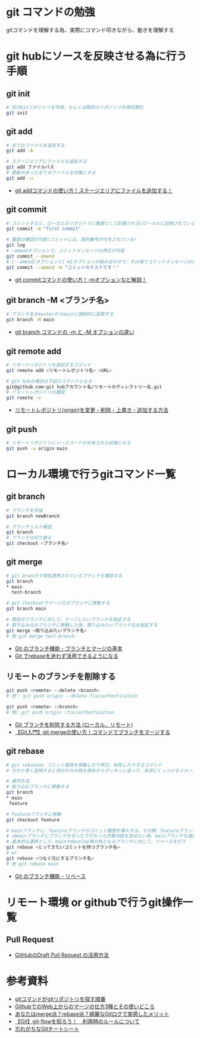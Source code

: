 # git コマンドの勉強
gitコマンドを理解する為、実際にコマンド叩きながら、動きを理解する

# git hubにソースを反映させる為に行う手順
## git init
```sh
# 空のGitリポジトリを作成、もしくは既存のリポジトリを再初期化
git init
```

## git add
```sh
# 全てのファイルを追加する
git add -A

# ステージエリアにファイルを追加する
git add ファイルパス
# 更新があった全てのファイルを対象にする
git add -u
```
- [git addコマンドの使い方！ステージエリアにファイルを追加する！](https://codelikes.com/git-add/)

## git commit
```sh
# コミットすると、ローカルのリポジトリに履歴として記録される(ローカルに記録されているだけの状態)
git commit -m "first commit"

# 履歴の確認が可能(コミットには、識別番号が付与されている)
git log
# –amendオプションで、コミットメッセージの修正が可能
git commit --amend
# [--amend]オプションと[-m]オプションの組み合わせで、その場でコミットメッセージの修正が可能。
git commit --amend -m "コミットのテストです！"
```
- [git commitコマンドの使い方！-mオプションなど解説！](https://codelikes.com/git-commit/)

## git branch -M <ブランチ名>
```sh
# ブランチ名をmasterからmainに強制的に変更する
git branch -M main
```
- [git branch コマンドの -m と -M オプションの違い](https://www.curict.com/item/58/58909e5.html)


## git remote add
```sh
# リモートリポジトリを追加するコマンド
git remote add <リモートレポジトリ名> <URL>

# git hubの場合は下記のコマンドとなる
git@github.com:git hubアカウント名/リモートのディレクトリー名.git
# リモートレポジトリの確認
git remote -v
```
- [リモートレポジトリ(origin)を変更・削除・上書き・追加する方法](https://prograshi.com/general/git/git-remote-commands/)

## git push
```sh
# リモートリポジトリにソースコードが共有された状態になる
git push -u origin main
```

# ローカル環境で行うgitコマンド一覧

##  git branch
```sh
# ブランチを作成
git branch newBranch

# ブランチリスト確認
git branch
# ブランチの切り替え
git checkout <ブランチ名>
```

## git merge
```sh
# git branchで現在適用されているブランチを確認する
git branch
* main
  test-branch

# git checkoutでマージ元のブランチに移動する
git branch main

# 現在のブランチに対して、マージしたいブランチを指定する
# 取り込み元のブランチに移動した後、取り込みたいブランチ名を指定する
git merge <取り込みたいブランチ名>
# 例 git merge test-branch
```
- [Git のブランチ機能 - ブランチとマージの基本](https://git-scm.com/book/ja/v2/Git-%E3%81%AE%E3%83%96%E3%83%A9%E3%83%B3%E3%83%81%E6%A9%9F%E8%83%BD-%E3%83%96%E3%83%A9%E3%83%B3%E3%83%81%E3%81%A8%E3%83%9E%E3%83%BC%E3%82%B8%E3%81%AE%E5%9F%BA%E6%9C%AC)
- [Git でrebaseを迷わず活用できるようになる](https://techblog.ap-com.co.jp/entry/2022/06/02/120001)

## リモートのブランチを削除する
```sh
git push <remote> --delete <branch>
# 例： git push origin --delete fix/authentication

git push <remote> :<branch>
# 例: git push origin :fix/authentication
```
- [Git ブランチを削除する方法 (ローカル、リモート)](https://www.freecodecamp.org/japanese/news/how-to-delete-a-git-branch-both-locally-and-remotely/#:~:text=%E3%83%96%E3%83%A9%E3%83%B3%E3%83%81%E3%81%AE%E5%89%8A%E9%99%A4%E3%81%AF%20git,branch%3E%20%E3%81%A7%E5%AE%9F%E8%A1%8C%E3%81%97%E3%81%BE%E3%81%99%E3%80%82&text=%2Dd%20%E3%82%AA%E3%83%97%E3%82%B7%E3%83%A7%E3%83%B3%E3%81%AF%E3%80%81%E5%89%8A%E9%99%A4%E5%AF%BE%E8%B1%A1,D%20%E3%82%92%E4%BD%BF%E7%94%A8%E3%81%97%E3%81%BE%E3%81%99%E3%80%82)
- [【Git入門】git mergeの使い方！コマンドでブランチをマージする](https://codelikes.com/git-merge/)

## git rebase
```sh
# git rebaseは、コミット履歴を移動したり修正、削除したりするコマンド
# 分かり易く説明すると枝分かれの枝を根本からポッキっと追って、本流にくっつけるイメージ

# 操作方法
# 取り込むブランチに移動する
git branch
* main
 feature

# featureブランチに移動
git checkout feature

# mainブランチに、featureブランチのコミット履歴を挿入する。その際、featureブランチの存在は消滅する
# はmainブランチにブランチを切ったで行なった作業内容を含めたい為、mainブランチを選択する
# 基本的な運用として、mainやdevelop等の核となるブランチに対して、リベースを行う
git rebase <とってきたいコミットを持つブランチ名>
# or
git rebase <つなぐ元にするブランチ名>
# 例 git rebase main
```
- [Git のブランチ機能 - リベース](https://git-scm.com/book/ja/v2/Git-%E3%81%AE%E3%83%96%E3%83%A9%E3%83%B3%E3%83%81%E6%A9%9F%E8%83%BD-%E3%83%AA%E3%83%99%E3%83%BC%E3%82%B9)

# リモート環境 or githubで行うgit操作一覧
## Pull Request
- [GitHubのDraft Pull Request の活用方法](https://developer.so-tech.co.jp/entry/2022/09/14/120000)

# 参考資料
- [gitコマンドがgitリポジトリを探す順番](https://qnighy.hatenablog.com/entry/2017/03/11/233134)
- [GithubでのWeb上からのマージの仕方3種とその使いどころ](https://qiita.com/ko-he-8/items/94e872f2154829c868df)
- [あなたはmerge派？rebase派？綺麗なGitログで実感したメリット](https://style.biglobe.co.jp/entry/2022/03/22/090000)
- [【Git】git-flowを知ろう！　利用時のルールについて](https://cloudsmith.co.jp/blog/efficient/2020/08/1534208.html)
- [忘れがちなGitチートシート](https://qiita.com/kurogoma939/items/232e73c905ebe11345ac)

